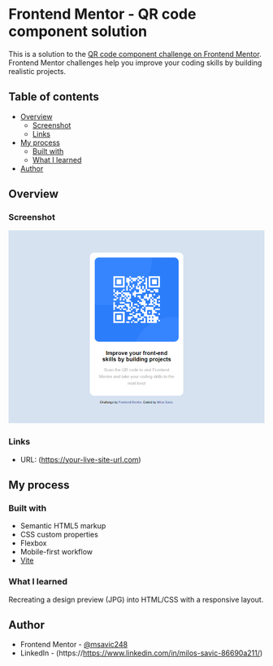 # Frontend Mentor - QR code component solution

This is a solution to the [QR code component challenge on Frontend Mentor](https://www.frontendmentor.io/challenges/qr-code-component-iux_sIO_H). Frontend Mentor challenges help you improve your coding skills by building realistic projects. 

## Table of contents

- [Overview](#overview)
  - [Screenshot](#screenshot)
  - [Links](#links)
- [My process](#my-process)
  - [Built with](#built-with)
  - [What I learned](#what-i-learned)
- [Author](#author)

## Overview

### Screenshot

![](./images/screenshot.png)

### Links

- URL: (https://your-live-site-url.com)

## My process

### Built with

- Semantic HTML5 markup
- CSS custom properties
- Flexbox
- Mobile-first workflow
- [Vite](https://vitejs.dev/)

### What I learned

Recreating a design preview (JPG) into HTML/CSS with a responsive layout.

## Author

- Frontend Mentor - [@msavic248](https://www.frontendmentor.io/profile/msavic248)
- LinkedIn - (https://https://www.linkedin.com/in/milos-savic-86690a211/)
